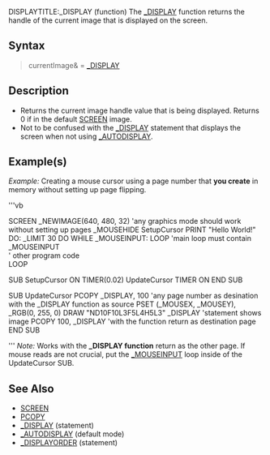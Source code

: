 DISPLAYTITLE:_DISPLAY (function)
The [_DISPLAY](_DISPLAY) function returns the handle of the current image that is displayed on the screen.


## Syntax

> currentImage& = [_DISPLAY](_DISPLAY)


## Description

* Returns the current image handle value that is being displayed. Returns 0 if in the default [SCREEN](SCREEN) image.
* Not to be confused with the [_DISPLAY](_DISPLAY) statement that displays the screen when not using [_AUTODISPLAY](_AUTODISPLAY).


## Example(s)

*Example:* Creating a mouse cursor using a page number that **you create** in memory without setting up page flipping.

'''vb

SCREEN _NEWIMAGE(640, 480, 32) 'any graphics mode should work without setting up pages
_MOUSEHIDE
SetupCursor
PRINT "Hello World!"
DO: _LIMIT 30
  DO WHILE _MOUSEINPUT: LOOP 'main loop must contain _MOUSEINPUT   
'       other program code    
LOOP

SUB SetupCursor
ON TIMER(0.02) UpdateCursor
TIMER ON
END SUB

SUB UpdateCursor
PCOPY _DISPLAY, 100  'any page number as desination with the _DISPLAY function as source
PSET (_MOUSEX, _MOUSEY), _RGB(0, 255, 0)
DRAW "ND10F10L3F5L4H5L3"
_DISPLAY                  'statement shows image
PCOPY 100, _DISPLAY 'with the function return as destination page
END SUB 

'''
*Note:* Works with the **_DISPLAY function** return as the other page. If mouse reads are not crucial, put the [_MOUSEINPUT](_MOUSEINPUT) loop inside of the UpdateCursor SUB.


## See Also

* [SCREEN](SCREEN)
* [PCOPY](PCOPY)
* [_DISPLAY](_DISPLAY) (statement)
* [_AUTODISPLAY](_AUTODISPLAY) (default mode)
* [_DISPLAYORDER](_DISPLAYORDER) (statement)




